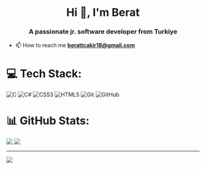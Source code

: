 <h1 align="center">Hi 👋, I'm Berat</h1>
<h3 align="center">A passionate jr. software developer from Turkiye</h3>

- 📫 How to reach me **berattcakir18@gmail.com**

# 💻 Tech Stack:
![C](https://img.shields.io/badge/c-%2300599C.svg?style=for-the-badge&logo=c&logoColor=white) ![C#](https://img.shields.io/badge/c%23-%23239120.svg?style=for-the-badge&logo=csharp&logoColor=white) ![CSS3](https://img.shields.io/badge/css3-%231572B6.svg?style=for-the-badge&logo=css3&logoColor=white) ![HTML5](https://img.shields.io/badge/html5-%23E34F26.svg?style=for-the-badge&logo=html5&logoColor=white) ![Git](https://img.shields.io/badge/git-%23F05033.svg?style=for-the-badge&logo=git&logoColor=white) ![GitHub](https://img.shields.io/badge/github-%23121011.svg?style=for-the-badge&logo=github&logoColor=white)
# 📊 GitHub Stats:
![](https://github-readme-stats.vercel.app/api/top-langs/?username=beratcodes&theme=dark&hide_border=false&include_all_commits=false&count_private=false&layout=compact)
![](https://github-readme-streak-stats.herokuapp.com/?user=beratcodes&theme=dark&hide_border=false)<br/>

---
[![](https://visitcount.itsvg.in/api?id=beratcodes&icon=0&color=0)](https://visitcount.itsvg.in)

<!-- Proudly created with GPRM ( https://gprm.itsvg.in ) -->

